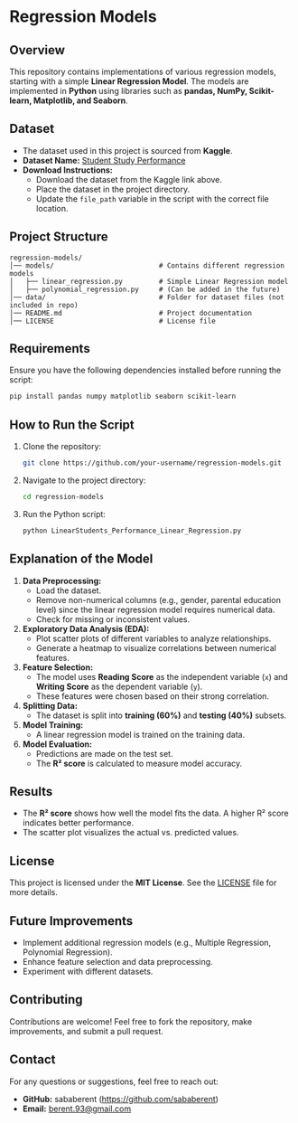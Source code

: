 # Regression Models

## Overview
This repository contains implementations of various regression models, starting with a simple **Linear Regression Model**. The models are implemented in **Python** using libraries such as **pandas, NumPy, Scikit-learn, Matplotlib, and Seaborn**.

## Dataset
- The dataset used in this project is sourced from **Kaggle**.
- **Dataset Name:** [Student Study Performance](https://www.kaggle.com/datasets/bhavikjikadara/student-study-performance)
- **Download Instructions:**
  - Download the dataset from the Kaggle link above.
  - Place the dataset in the project directory.
  - Update the `file_path` variable in the script with the correct file location.

## Project Structure
```
regression-models/
│── models/                          # Contains different regression models
│   ├── linear_regression.py         # Simple Linear Regression model
│   ├── polynomial_regression.py     # (Can be added in the future)
│── data/                            # Folder for dataset files (not included in repo)
│── README.md                        # Project documentation
│── LICENSE                          # License file
```

## Requirements
Ensure you have the following dependencies installed before running the script:

```bash
pip install pandas numpy matplotlib seaborn scikit-learn
```

## How to Run the Script
1. Clone the repository:
   ```bash
   git clone https://github.com/your-username/regression-models.git
   ```
2. Navigate to the project directory:
   ```bash
   cd regression-models
   ```
3. Run the Python script:
   ```bash
   python LinearStudents_Performance_Linear_Regression.py
   ```

## Explanation of the Model
1. **Data Preprocessing:**
   - Load the dataset.
   - Remove non-numerical columns (e.g., gender, parental education level) since the linear regression model requires numerical data.
   - Check for missing or inconsistent values.
2. **Exploratory Data Analysis (EDA):**
   - Plot scatter plots of different variables to analyze relationships.
   - Generate a heatmap to visualize correlations between numerical features.
3. **Feature Selection:**
   - The model uses **Reading Score** as the independent variable (`x`) and **Writing Score** as the dependent variable (`y`).
   - These features were chosen based on their strong correlation.
4. **Splitting Data:**
   - The dataset is split into **training (60%)** and **testing (40%)** subsets.
5. **Model Training:**
   - A linear regression model is trained on the training data.
6. **Model Evaluation:**
   - Predictions are made on the test set.
   - The **R² score** is calculated to measure model accuracy.

## Results
- The **R² score** shows how well the model fits the data. A higher R² score indicates better performance.
- The scatter plot visualizes the actual vs. predicted values.

## License
This project is licensed under the **MIT License**. See the [LICENSE](LICENSE) file for more details.

## Future Improvements
- Implement additional regression models (e.g., Multiple Regression, Polynomial Regression).
- Enhance feature selection and data preprocessing.
- Experiment with different datasets.

## Contributing
Contributions are welcome! Feel free to fork the repository, make improvements, and submit a pull request.

## Contact
For any questions or suggestions, feel free to reach out:
- **GitHub:** sababerent (https://github.com/sababerent)
- **Email:** berent.93@gmail.com

